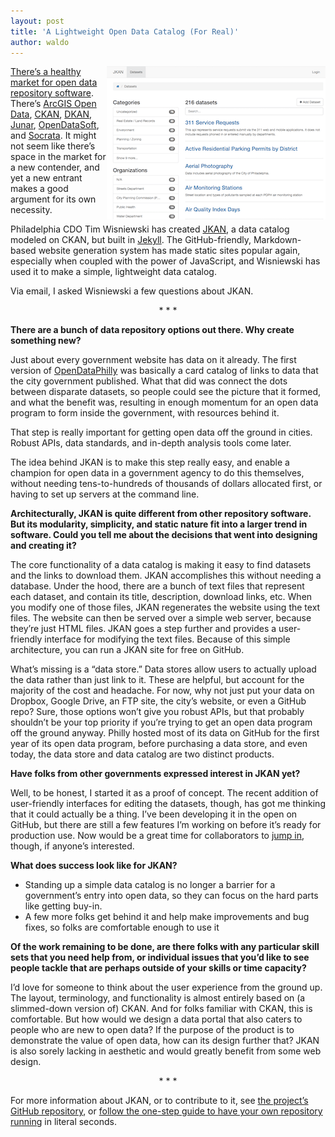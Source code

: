 ```yaml
---
layout: post
title: 'A Lightweight Open Data Catalog (For Real)'
author: waldo
---
```


<img src="/img/jkan.png" align="right" alt="A screenshot of JKAN" width="350" height="245" />

[There’s a healthy market for open data repository software](https://how-to.usopendata.org/en/latest/The-Basics-of-Open-Data/Data-Repositories/). There’s [ArcGIS Open Data](http://opendata.arcgis.com/), [CKAN](http://ckan.org/), [DKAN](http://www.nucivic.com/dkan/), [Junar](http://junar.com/), [OpenDataSoft](https://www.opendatasoft.com/), and [Socrata](https://www.socrata.com/). It might not seem like there’s space in the market for a new contender, and yet a new entrant makes a good argument for its own necessity.

Philadelphia CDO Tim Wisniewski has created [JKAN](https://jkan.io/), a data catalog modeled on CKAN, but built in [Jekyll](https://jekyllrb.com/). The GitHub-friendly, Markdown-based website generation system has made static sites popular again, especially when coupled with the power of JavaScript, and Wisniewski has used it to make a simple, lightweight data catalog.

Via email, I asked Wisniewski a few questions about JKAN.

<center>* * *</center>

**There are a bunch of data repository options out there. Why create something new?**

Just about every government website has data on it already. The first version of [OpenDataPhilly](https://www.opendataphilly.org/) was basically a card catalog of links to data that the city government published. What that did was connect the dots between disparate datasets, so people could see the picture that it formed, and what the benefit was, resulting in enough momentum for an open data program to form inside the government, with resources behind it.
 
That step is really important for getting open data off the ground in cities. Robust APIs, data standards, and in-depth analysis tools come later.

The idea behind JKAN is to make this step really easy, and enable a champion for open data in a government agency to do this themselves, without needing tens-to-hundreds of thousands of dollars allocated first, or having to set up servers at the command line. 
 
**Architecturally, JKAN is quite different from other repository software. But its modularity, simplicity, and static nature fit into a larger trend in software. Could you tell me about the decisions that went into designing and creating it?**

The core functionality of a data catalog is making it easy to find datasets and the links to download them. JKAN accomplishes this without needing a database. Under the hood, there are a bunch of text files that represent each dataset, and contain its title, description, download links, etc. When you modify one of those files, JKAN regenerates the website using the text files. The website can then be served over a simple web server, because they’re just HTML files. JKAN goes a step further and provides a user-friendly interface for modifying the text files. Because of this simple architecture, you can run a JKAN site for free on GitHub. 
 
What’s missing is a “data store.” Data stores allow users to actually upload the data rather than just link to it. These are helpful, but account for the majority of the cost and headache. For now, why not just put your data on Dropbox, Google Drive, an FTP site, the city’s website, or even a GitHub repo? Sure, those options won’t give you robust APIs, but that probably shouldn’t be your top priority if you’re trying to get an open data program off the ground anyway. Philly hosted most of its data on GitHub for the first year of its open data program, before purchasing a data store, and even today, the data store and data catalog are two distinct products.
 
**Have folks from other governments expressed interest in JKAN yet?**

Well, to be honest, I started it as a proof of concept. The recent addition of user-friendly interfaces for editing the datasets, though, has got me thinking that it could actually be a thing. I’ve been developing it in the open on GitHub, but there are still a few features I’m working on before it’s ready for production use. Now would be a great time for collaborators to [jump in](https://github.com/timwis/JKAN), though, if anyone’s interested.

**What does success look like for JKAN?**

- Standing up a simple data catalog is no longer a barrier for a government’s entry into open data, so they can focus on the hard parts like getting buy-in.
- A few more folks get behind it and help make improvements and bug fixes, so folks are comfortable enough to use it 

**Of the work remaining to be done, are there folks with any particular skill sets that you need help from, or individual issues that you’d like to see people tackle that are perhaps outside of your skills or time capacity?** 

I’d love for someone to think about the user experience from the ground up. The layout, terminology, and functionality is almost entirely based on (a slimmed-down version of) CKAN. And for folks familiar with CKAN, this is comfortable. But how would we design a data portal that also caters to people who are new to open data? If the purpose of the product is to demonstrate the value of open data, how can its design further that? JKAN is also sorely lacking in aesthetic and would greatly benefit from some web design.

<center>* * *</center>

For more information about JKAN, or to contribute to it, see [the project’s GitHub repository](https://github.com/timwis/jkan), or [follow the one-step guide to have your own repository running](https://jkan.io/#get-started) in literal seconds.


